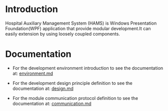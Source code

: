 #  Introduction  

Hospital Auxiliary Management System (HAMS) is Windows Presentation Foundation(WPF) application that provide modular development.It can easily extension by using loosely coupled components.  

#  Documentation  

- For the development environment introduction to see the documentation at: [environment.md](doc/environment.md)  

- For the development design principle definition to see the documentation at: [design.md](doc/design.md)  

- For the module communication protocol definition to see the documentation at: [communication.md](doc/communication.md)  